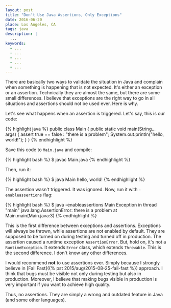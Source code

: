 ```yaml
---
layout: post
title: "Don't Use Java Assertions, Only Exceptions"
date: 2016-06-20
place: Los Angeles, CA
tags: java
description: |
  ...
keywords:
  - ...
  - ...
  - ...
  - ...
  - ...
---
```


There are basically two ways to validate the situation in Java and complain
when something is happening that is not expected. It's either an exception
or an assertion. Technically they are almost the same, but there are some
small differences. I believe that exceptions are the right way to go
in all situations and assertions should not be used ever. Here is why.

<!--more-->

Let's see what happens when an assertion is triggered. Let's say, this
is our code:

{% highlight java %}
public class Main {
  public static void main(String... args) {
    assert true == false : "there is a problem";
    System.out.println("hello, world!");
  }
}
{% endhighlight %}

Save this code to `Main.java` and compile:

{% highlight bash %}
$ javac Main.java
{% endhighlight %}

Then, run it:

{% highlight bash %}
$ java Main
hello, world!
{% endhighlight %}

The assertion wasn't triggered. It was ignored. Now, run it with
`-enableassertions` flag:

{% highlight bash %}
$ java -enableassertions Main
Exception in thread "main" java.lang.AssertionError: there is a problem
  at Main.main(Main.java:3)
{% endhighlight %}

This is the first difference between exceptions and assertions. Exceptions
will always be thrown, while assertions are not enabled by default. They are
supposed to be turned on during testing and turned off in production.
The assertion caused a runtime exception `AssertionError`. But, hold on, it's
not a `RuntimeException`. It extends `Error` class, which extends `Throwable`.
This is the second difference. I don't know any other differences.

I would recommend **not** to use assertions ever. Simply because I strongly
believe in [Fail Fast]({% pst 2015/aug/2015-08-25-fail-fast %})
approach. I think that bugs must be visible not only
during testing but also in production. Moreover, I believe that making
bugs visible in production is very important if you want to achieve high
quality.

Thus, no assertions. They are simply a wrong and outdated feature in Java
(and some other languages).

